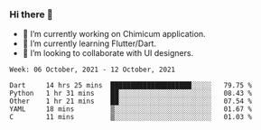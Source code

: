 ### Hi there 👋

<!--
**devcat37/devcat37** is a ✨ _special_ ✨ repository because its `README.md` (this file) appears on your GitHub profile.-->


- 🔭 I’m currently working on Chimicum application.
- 🌱 I’m currently learning Flutter/Dart.
- 👯 I’m looking to collaborate with UI designers.
<!-- - 🤔 I’m looking for help with ... -->

<!--START_SECTION:waka-->
```text
Week: 06 October, 2021 - 12 October, 2021

Dart     14 hrs 25 mins  ████████████████████░░░░░   79.75 % 
Python   1 hr 31 mins    ██░░░░░░░░░░░░░░░░░░░░░░░   08.43 % 
Other    1 hr 21 mins    ██░░░░░░░░░░░░░░░░░░░░░░░   07.54 % 
YAML     18 mins         ▒░░░░░░░░░░░░░░░░░░░░░░░░   01.67 % 
C        11 mins         ▒░░░░░░░░░░░░░░░░░░░░░░░░   01.03 % 
```
<!--END_SECTION:waka-->
